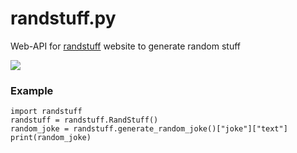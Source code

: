 # randstuff.py
Web-API for [randstuff](https://randstuff.ru) website to generate random stuff

![](https://i.postimg.cc/v8hSZRFb/a-OHLI4-V0-FI.jpg)

### Example
```py3
import randstuff
randstuff = randstuff.RandStuff()
random_joke = randstuff.generate_random_joke()["joke"]["text"]
print(random_joke)
```
